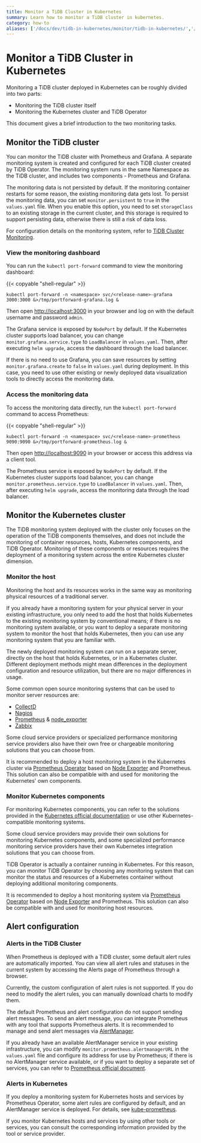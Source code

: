 ```yaml
---
title: Monitor a TiDB Cluster in Kubernetes
summary: Learn how to monitor a TiDB cluster in kubernetes.
category: how-to
aliases: ['/docs/dev/tidb-in-kubernetes/monitor/tidb-in-kubernetes/','/docs/v3.1/tidb-in-kubernetes/monitor/tidb-in-kubernetes/','/docs/stable/tidb-in-kubernetes/monitor/tidb-in-kubernetes/']
---
```


# Monitor a TiDB Cluster in Kubernetes

Monitoring a TiDB cluster deployed in Kubernetes can be roughly divided into two parts:

- Monitoring the TiDB cluster itself
- Monitoring the Kubernetes cluster and TiDB Operator

This document gives a brief introduction to the two monitoring tasks.

## Monitor the TiDB cluster

You can monitor the TiDB cluster with Prometheus and Grafana. A separate monitoring system is created and configured for each TiDB cluster created by TiDB Operator. The monitoring system runs in the same Namespace as the TiDB cluster, and includes two components - Prometheus and Grafana.

The monitoring data is not persisted by default. If the monitoring container restarts for some reason, the existing monitoring data gets lost. To persist the monitoring data, you can set `monitor.persistent` to `true` in the `values.yaml` file. When you enable this option, you need to set `storageClass` to an existing storage in the current cluster, and this storage is required to support persisting data, otherwise there is still a risk of data loss.

For configuration details on the monitoring system, refer to [TiDB Cluster Monitoring](https://pingcap.com/docs/v3.0/how-to/monitor/monitor-a-cluster).

### View the monitoring dashboard

You can run the `kubectl port-forward` command to view the monitoring dashboard:

{{< copyable "shell-regular" >}}

```shell
kubectl port-forward -n <namespace> svc/<release-name>-grafana 3000:3000 &>/tmp/portforward-grafana.log &
```

Then open [http://localhost:3000](http://localhost:3000) in your browser and log on with the default username and password `admin`.

The Grafana service is exposed by `NodePort` by default. If the Kubernetes cluster supports load balancer, you can change `monitor.grafana.service.type` to `LoadBalancer` in `values.yaml`. Then, after executing `helm upgrade`, access the dashboard through the load balancer.

If there is no need to use Grafana, you can save resources by setting `monitor.grafana.create` to `false` in `values.yaml` during deployment. In this case, you need to use other existing or newly deployed data visualization tools to directly access the monitoring data.

### Access the monitoring data

To access the monitoring data directly, run the `kubectl port-forward` command to access Prometheus:

{{< copyable "shell-regular" >}}

```shell
kubectl port-forward -n <namespace> svc/<release-name>-prometheus 9090:9090 &>/tmp/portforward-prometheus.log &
```

Then open [http://localhost:9090](http://localhost:9090) in your browser or access this address via a client tool.

The Prometheus service is exposed by `NodePort` by default. If the Kubernetes cluster supports load balancer, you can change `monitor.prometheus.service.type` to `LoadBalancer` in `values.yaml`. Then, after executing `helm upgrade`, access the monitoring data through the load balancer.

## Monitor the Kubernetes cluster

The TiDB monitoring system deployed with the cluster only focuses on the operation of the TiDB components themselves, and does not include the monitoring of container resources, hosts, Kubernetes components, and TiDB Operator. Monitoring of these components or resources requires the deployment of a monitoring system across the entire Kubernetes cluster dimension.

### Monitor the host

Monitoring the host and its resources works in the same way as monitoring physical resources of a traditional server.

If you already have a monitoring system for your physical server in your existing infrastructure, you only need to add the host that holds Kubernetes to the existing monitoring system by conventional means; if there is no monitoring system available, or you want to deploy a separate monitoring system to monitor the host that holds Kubernetes, then you can use any monitoring system that you are familiar with.

The newly deployed monitoring system can run on a separate server, directly on the host that holds Kubernetes, or in a Kubernetes cluster. Different deployment methods might mean differences in the deployment configuration and resource utilization, but there are no major differences in usage.

Some common open source monitoring systems that can be used to monitor server resources are:

- [CollectD](https://collectd.org/)
- [Nagios](https://www.nagios.org/)
- [Prometheus](http://prometheus.io/) & [node_exporter](https://github.com/prometheus/node_exporter)
- [Zabbix](https://www.zabbix.com/)

Some cloud service providers or specialized performance monitoring service providers also have their own free or chargeable monitoring solutions that you can choose from.

It is recommended to deploy a host monitoring system in the Kubernetes cluster via [Prometheus Operator](https://github.com/coreos/prometheus-operator) based on [Node Exporter](https://github.com/prometheus/node_exporter) and Prometheus. This solution can also be compatible with and used for monitoring the Kubernetes' own components.

### Monitor Kubernetes components

For monitoring Kubernetes components, you can refer to the solutions provided in the [Kubernetes official documentation](https://kubernetes.io/docs/tasks/debug-application-cluster/resource-usage-monitoring/) or use other Kubernetes-compatible monitoring systems.

Some cloud service providers may provide their own solutions for monitoring Kubernetes components, and some specialized performance monitoring service providers have their own Kubernetes integration solutions that you can choose from.

TiDB Operator is actually a container running in Kubernetes. For this reason, you can monitor TiDB Operator by choosing any monitoring system that can monitor the status and resources of a Kubernetes container without deploying additional monitoring components.

It is recommended to deploy a host monitoring system via [Prometheus Operator](https://github.com/coreos/prometheus-operator) based on [Node Exporter](https://github.com/prometheus/node_exporter) and Prometheus. This solution can also be compatible with and used for monitoring host resources.

## Alert configuration

### Alerts in the TiDB Cluster

When Prometheus is deployed with a TiDB cluster, some default alert rules are automatically imported. You can view all alert rules and statuses in the current system by accessing the Alerts page of Prometheus through a browser.

Currently, the custom configuration of alert rules is not supported. If you do need to modify the alert rules, you can manually download charts to modify them.

The default Prometheus and alert configuration do not support sending alert messages. To send an alert message, you can integrate Prometheus with any tool that supports Prometheus alerts. It is recommended to manage and send alert messages via [AlertManager](https://prometheus.io/docs/alerting/alertmanager/).

If you already have an available AlertManager service in your existing infrastructure, you can modify `monitor.prometheus.alertmanagerURL` in the `values.yaml` file and configure its address for use by Prometheus; if there is no AlertManager service available, or if you want to deploy a separate set of services, you can refer to [Prometheus official document](https://github.com/prometheus/alertmanager).

### Alerts in Kubernetes

If you deploy a monitoring system for Kubernetes hosts and services by Prometheus Operator, some alert rules are configured by default, and an AlertManager service is deployed. For details, see [kube-prometheus](https://github.com/coreos/).

If you monitor Kubernetes hosts and services by using other tools or services, you can consult the corresponding information provided by the tool or service provider.
